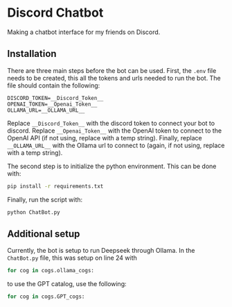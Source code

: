 # Discord Chatbot

Making a chatbot interface for my friends on Discord.

## Installation
There are three main steps before the bot can be used.
First, the `.env` file needs to be created, this all the tokens and urls needed to run the bot.
The file should contain the following:

``` text
DISCORD_TOKEN=__Discord_Token__
OPENAI_TOKEN=__Openai_Token__
OLLAMA_URL=__OLLAMA_URL__
```

Replace `__Discord_Token__` with the discord token to connect your bot to discord. Replace `__Openai_Token__` with the OpenAI token to connect to the OpenAI API (if not using, replace with a temp string). Finally, replace `__OLLAMA_URL__` with the Ollama url to connect to (again, if not using, replace with a temp string).

The second step is to initialize the python environment. This can be done with:

```bash
pip install -r requirements.txt
```

Finally, run the script with:

```bash
python ChatBot.py
```

## Additional setup
Currently, the bot is setup to run Deepseek through Ollama. In the `ChatBot.py` file, this was setup on line 24 with
```python
for cog in cogs.ollama_cogs:
```
to use the GPT catalog, use the following:
```python
for cog in cogs.GPT_cogs:
```